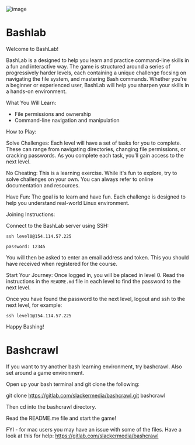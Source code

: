 ![image](https://github.com/user-attachments/assets/022085b0-26fd-4584-8661-06991aadeadc)

# Bashlab

Welcome to BashLab!

BashLab is a designed to help you learn and practice command-line skills in a fun and interactive way. The game is structured around a series of progressively harder levels, each containing a unique challenge focsing on navigating the file system, and mastering Bash commands. Whether you're a beginner or experienced user, BashLab will help you sharpen your skills in a hands-on environment.

What You Will Learn:
- File permissions and ownership
- Command-line navigation and manipulation

How to Play:

Solve Challenges: Each level will have a set of tasks for you to complete. These can range from navigating directories, changing file permissions, or cracking passwords. As you complete each task, you’ll gain access to the next level.

No Cheating: This is a learning exercise. While it's fun to explore, try to solve challenges on your own. You can always refer to online documentation and resources.

Have Fun: The goal is to learn and have fun. Each challenge is designed to help you understand real-world Linux environment.

Joining Instructions:

Connect to the BashLab server using SSH:

```
ssh level0@154.114.57.225
```

```
password: 12345
```

You will then be asked to enter an email address and token. This you should have received when registered for the course.

Start Your Journey: Once logged in, you will be placed in level 0. Read the instructions in the `README.md` file in each level to find the password to the next level.

Once you have found the password to the next level, logout and ssh to the next level, for example:

```
ssh level1@154.114.57.225
```

Happy Bashing!

# Bashcrawl

If you want to try another bash learning environment, try bashcrawl. Also set around a game environment.

Open up your bash terminal and git clone the following:

git clone https://gitlab.com/slackermedia/bashcrawl.git bashcrawl

Then cd into the bashcrawl directory.

Read the README.me file and start the game!

FYI - for mac users you may have an issue with some of the files. Have a look at this for help: https://gitlab.com/slackermedia/bashcrawl
